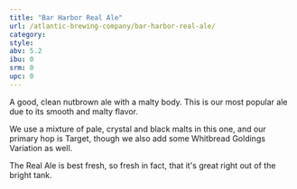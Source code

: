 ```yaml
---
title: "Bar Harbor Real Ale"
url: /atlantic-brewing-company/bar-harbor-real-ale/
category: 
style: 
abv: 5.2
ibu: 0
srm: 0
upc: 0
---
```

A good, clean nutbrown ale with a malty body. This is our most popular ale due to its smooth and malty flavor.

We use a mixture of pale, crystal and black malts in this one, and our primary hop is Target, though we also add some Whitbread Goldings Variation as well.

The Real Ale is best fresh, so fresh in fact, that it's great right out of the bright tank.
